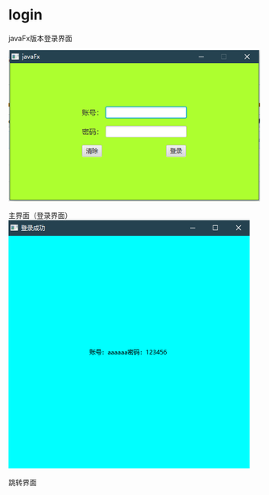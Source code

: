 # login
javaFx版本登录界面

![image](https://github.com/xzYuann/login/blob/master/src/sample/image.png)

主界面（登录界面）
![image](https://github.com/xzYuann/login/blob/master/src/sample/image2.png)

跳转界面
